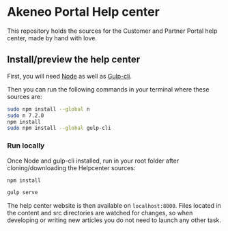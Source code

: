# Akeneo Portal Help center
This repository holds the sources for the Customer and Partner Portal help center, made by hand with love.

## Install/preview the help center

First, you will need [Node](https://nodejs.org/en/) as well as [Gulp-cli](https://github.com/gulpjs/gulp-cli).

Then you can run the following commands in your terminal where these sources are:
```bash
sudo npm install --global n
sudo n 7.2.0
npm install
sudo npm install --global gulp-cli
```

### Run locally
Once Node and gulp-cli installed, run in your root folder after cloning/downloading the Helpcenter sources:

```bash
npm install

gulp serve
```

The help center website is then available on `localhost:8000`.
Files located in the content and src directories are watched for changes, so when developing or writing new articles you do not need to launch any other task.
